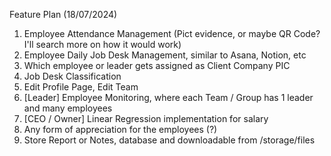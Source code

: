 Feature Plan (18/07/2024)
1. Employee Attendance Management (Pict evidence, or maybe QR Code? I'll search more on how it would work)
2. Employee Daily Job Desk Management, similar to Asana, Notion, etc
3. Which employee or leader gets assigned as Client Company PIC
4. Job Desk Classification
5. Edit Profile Page, Edit Team
6. [Leader] Employee Monitoring, where each Team / Group has 1 leader and many employees
7. [CEO / Owner] Linear Regression implementation for salary
8. Any form of appreciation for the employees (?)
9. Store Report or Notes, database and downloadable from /storage/files
